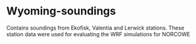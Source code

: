# Wyoming-soundings
Contains soundings from Ekofisk, Valentia and Lerwick stations.
These station data were used for evaluating the WRF simulations for NORCOWE
